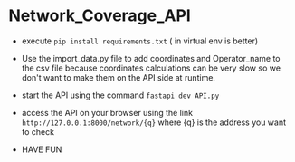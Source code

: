 # Network_Coverage_API

* execute `pip install requirements.txt` ( in virtual env is better)
  
* Use the import_data.py file to add coordinates and Operator_name to the csv file because coordinates calculations can be very slow so we don't want to make them on the API side at runtime.
  
*  start the API using the command `fastapi dev API.py `

*  access the API on your browser using the link `http://127.0.0.1:8000/network/{q}` where {q} is the address you want to check

*  HAVE FUN

